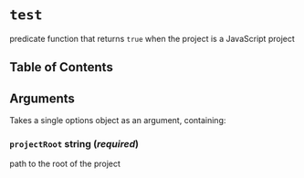 # `test`

predicate function that returns `true` when the project is a JavaScript project

## Table of Contents

## Arguments

Takes a single options object as an argument, containing:

### `projectRoot` __string__ (_required_)

path to the root of the project
